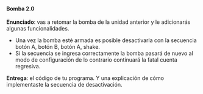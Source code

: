 #### Bomba 2.0

**Enunciado**: vas a retomar la bomba de la unidad anterior y le adicionarás 
algunas funcionalidades.

- Una vez la bomba esté armada es posible desactivarla con la secuencia botón A, botón B, botón A, 
shake.
- Si la secuencia se ingresa correctamente la bomba pasará de nuevo al modo de configuración de lo contrario continuará la fatal cuenta regresiva.

**Entrega**: el código de tu programa. Y una explicación de cómo implementaste la secuencia de desactivación.